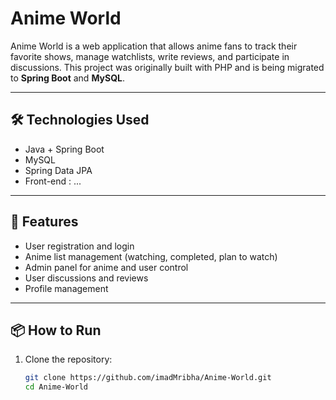 # Anime World

Anime World is a web application that allows anime fans to track their favorite shows, manage watchlists, write reviews, and participate in discussions. This project was originally built with PHP and is being migrated to **Spring Boot** and **MySQL**.

---

## 🛠️ Technologies Used

- Java + Spring Boot
- MySQL
- Spring Data JPA
- Front-end : ...

---

## 🚀 Features

- User registration and login
- Anime list management (watching, completed, plan to watch)
- Admin panel for anime and user control
- User discussions and reviews
- Profile management

---

## 📦 How to Run

1. Clone the repository:
   ```bash
   git clone https://github.com/imadMribha/Anime-World.git
   cd Anime-World
